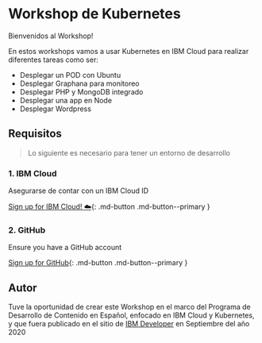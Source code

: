 # Workshop de Kubernetes

Bienvenidos al Workshop!

En estos workshops vamos a usar Kubernetes en IBM Cloud para realizar diferentes tareas como ser:

* Desplegar un POD con Ubuntu
* Desplegar Graphana para monitoreo
* Desplegar PHP y MongoDB integrado
* Desplegar una app en Node
* Desplegar Wordpress

## Requisitos

> Lo siguiente es necesario para tener un entorno de desarrollo

### 1. IBM Cloud

Asegurarse de contar con un IBM Cloud ID

[Sign up for IBM Cloud! :cloud:](https://cloud.ibm.com/register){: .md-button .md-button--primary }

### 2. GitHub

Ensure you have a GitHub account

[Sign up for GitHub](https://github.com){: .md-button .md-button--primary }

## Autor

Tuve la oportunidad de crear este Workshop en el marco del Programa de Desarrollo de Contenido en Español, enfocado en IBM Cloud y Kubernetes, y que fuera publicado en el sitio de [IBM Developer](https://developer.ibm.com/) en Septiembre del año 2020

